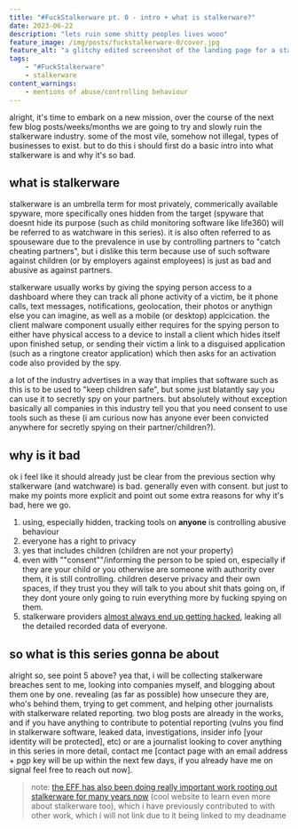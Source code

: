 ```yaml
---
title: "#FuckStalkerware pt. 0 - intro + what is stalkerware?"
date: 2023-06-22
description: "lets ruin some shitty peoples lives wooo"
feature_image: /img/posts/fuckstalkerware-0/cover.jpg
feature_alt: "a glitchy edited screenshot of the landing page for a stalkerware product"
tags:
    - "#FuckStalkerware"
    - stalkerware
content_warnings:
    - mentions of abuse/controlling behaviour
---
```


alright, it's time to embark on a new mission, over the course of the next few blog posts/weeks/months we are going to try and slowly ruin the stalkerware industry.
some of the most vile, somehow not illegal, types of businesses to exist. but to do this i should first do a basic intro into what stalkerware is and why it's so bad.

## what is stalkerware

stalkerware is an umbrella term for most privately, commerically available spyware, more specifically ones hidden from the target (spyware that doesnt hide its purpose (such as child monitoring software like life360) will be referred to as watchware in this series). it is also often referred to as spouseware due to the prevalence in use by controlling partners to "catch cheating partners", but i dislike this term because use of such software against children (or by employers against employees) is just as bad and abusive as against partners.

stalkerware usually works by giving the spying person access to a dashboard where they can track all phone activity of a victim, be it phone calls, text messages, notifications, geolocation, their photos or anythign else you can imagine, as well as a mobile (or desktop) applcication. the client malware component usually either requires for the spying person to either have physical access to a device to install a client which hides itself upon finished setup, or sending their victim a link to a disguised application (such as a ringtone creator application) which then asks for an activation code also provided by the spy.

a lot of the industry advertises in a way that implies that software such as this is to be used to "keep children safe", but some just blatantly say you can use it to secretly spy on your partners. but absolutely without exception basically all companies in this industry tell you that you need consent to use tools such as these (i am curious now has anyone ever been convicted anywhere for secretly spying on their partner/children?). 

## why is it bad

ok i feel like it should already just be clear from the previous section why stalkerware (and watchware) is bad. generally even with consent. but just to make my points more explicit and point out some extra reasons for why it's bad, here we go.

1. using, especially hidden, tracking tools on **anyone** is controlling abusive behaviour
2. everyone has a right to privacy
3. yes that includes children (children are not your property)
4. even with ""consent""/informing the person to be spied on, especially if they are your child or you otherwise are someone with authority over them, it is still controlling. children deserve privacy and their own spaces, if they trust you they will talk to you about shit thats going on, if they dont youre only going to ruin everything more by fucking spying on them.
5. stalkerware providers [almost always end up getting hacked](https://en.wikipedia.org/wiki/Stalkerware#History), leaking all the detailed recorded data of everyone.

## so what is this series gonna be about

alright so, see point 5 above? yea that, i will be collecting stalkerware breaches sent to me, looking into companies myself, and blogging about them one by one. revealing (as far as possible) how unsecure they are, who's behind them, trying to get comment, and helping other journalists with stalkerware related reporting. two blog posts are already in the works, and if you have anything to contribute to potential reporting (vulns you find in stalkerware software, leaked data, investigations, insider info \[your identity will be protected], etc) or are a journalist looking to cover anything in this series in more detail, contact me \[contact page with an email address + pgp key will be up within the next few days, if you already have me on signal feel free to reach out now].

> note: [the EFF has also been doing really important work rooting out stalkerware for many years now](https://stopstalkerware.org/) (cool website to learn even more about stalkerware too), which i have previously contributed to with other work, which i will not link due to it being linked to my deadname